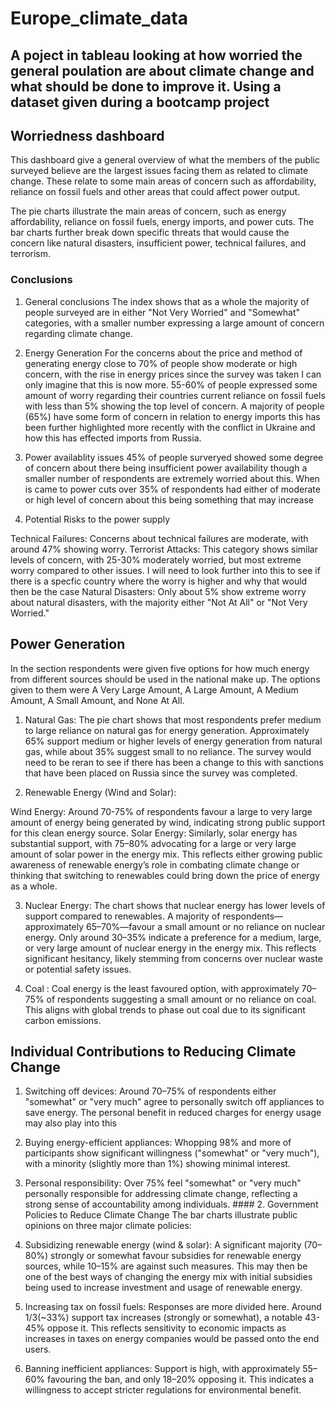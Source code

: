 # Europe_climate_data 

## A poject in tableau looking at how worried the general poulation are about climate change and what should be done to improve it. Using a dataset given during a bootcamp project

## Worriedness dashboard
This dashboard give a general overview of what the members of the public surveyed believe are the largest issues facing them as related to climate change. These relate to some main areas of concern such as affordability, reliance on fossil fuels and other areas that could affect power output.

The pie charts illustrate the main areas of concern, such as energy affordability, reliance on fossil fuels, energy imports, and power cuts. The bar charts further break down specific threats that would cause the concern like natural disasters, insufficient power, technical failures, and terrorism.

### Conclusions 
1. General conclusions 
The index shows that as a whole the majority of people surveyed are in either "Not Very Worried" and "Somewhat" categories, with a smaller number expressing a large amount of concern regarding climate change.

2. Energy Generation 
For the concerns about the price and method of generating energy close to 70% of people show moderate or high concern, with the rise in energy prices since the survey was taken I can only imagine that this is now more. 
55-60% of people expressed some amount of worry regarding their countries current reliance on fossil fuels with less than 5%  showing the top level of concern.
A majority of people (65%) have some form of concern in relation to energy imports this has been further highlighted more recently with the conflict in Ukraine and how this has effected imports from Russia.

3.  Power availablity issues
45% of people surveryed showed some degree of concern about there being insufficient power availability though a smaller number of respondents are extremely worried about this.
When is came to power cuts over 35% of respondents had either of moderate or high level of concern about this being something that may increase

4. Potential Risks to the power supply


Technical Failures: Concerns about technical failures are moderate, with around 47% showing worry.
Terrorist Attacks: This category shows similar levels of concern, with 25-30% moderately worried, but most extreme worry compared to other issues. I will need to look further into this to see if there is a specfic country where the worry is higher and why that would then be the case 
Natural Disasters: Only about 5% show extreme worry about natural disasters, with the majority either "Not At All" or "Not Very Worried." 

## Power Generation 

In the section respondents were given five options for how much energy from different sources should be used in the national make up. The options given to them were A Very Large Amount, A Large Amount, A Medium Amount, A Small Amount, and None At All.

1. Natural Gas: The pie chart shows that most respondents prefer medium to large reliance on natural gas for energy generation. Approximately 65% support medium or higher levels of energy generation from natural gas, while about 35% suggest small to no reliance. The survey would need to be reran to see if there has been a change to this with sanctions that have been placed on Russia since the survey was completed.

2. Renewable Energy (Wind and Solar):

Wind Energy: Around 70-75% of respondents favour a large to very large amount of energy being generated by wind, indicating strong public support for this clean energy source.
Solar Energy: Similarly, solar energy has substantial support, with 75–80% advocating for a large or very large amount of solar power in the energy mix. This reflects either growing public awareness of renewable energy’s role in combating climate change or thinking that switching to renewables could bring down the price of energy as a whole.

3. Nuclear Energy: The chart shows that nuclear energy has lower levels of support compared to renewables. A majority of respondents—approximately 65–70%—favour a small amount or no reliance on nuclear energy. Only around 30–35% indicate a preference for a medium, large, or very large amount of nuclear energy in the energy mix. This reflects significant hesitancy, likely stemming from concerns over nuclear waste or potential safety issues.

4. Coal : Coal energy is the least favoured option, with approximately 70–75% of respondents suggesting a small amount or no reliance on coal. This aligns with global trends to phase out coal due to its significant carbon emissions.

## Individual Contributions to Reducing Climate Change

1. Switching off devices: Around 70–75% of respondents either "somewhat" or "very much" agree to personally switch off appliances to save energy. The personal benefit in reduced charges for energy usage may also play into this

2.  Buying energy-efficient appliances: Whopping 98% and more of participants show significant willingness ("somewhat" or "very much"), with a minority (slightly more than 1%) showing minimal interest.

3.  Personal responsibility: Over 75% feel "somewhat" or "very much" personally responsible for addressing climate change, reflecting a strong sense of accountability among individuals. #### 2. Government Policies to Reduce Climate Change The bar charts illustrate public opinions on three major climate policies:

4.  Subsidizing renewable energy (wind & solar): A significant majority (70–80%) strongly or somewhat favour subsidies for renewable energy sources, while 10–15% are against such measures. This may then be one of the best ways of changing the energy mix with initial subsidies being used to increase investment and usage of renewable energy.

5.  Increasing tax on fossil fuels: Responses are more divided here. Around 1/3(~33%) support tax increases (strongly or somewhat), a notable 43-45% oppose it. This reflects sensitivity to economic impacts as increases in taxes on energy companies would be passed onto the end users.

6.  Banning inefficient appliances: Support is high, with approximately 55–60% favouring the ban, and only 18–20% opposing it. This indicates a willingness to accept stricter regulations for environmental benefit.
